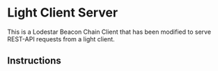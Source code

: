 # Light Client Server 

This is a Lodestar Beacon Chain Client that has been modified to serve REST-API requests from a light client.

## Instructions
